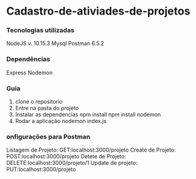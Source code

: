 # Cadastro-de-ativiades-de-projetos


### Tecnologias utilizadas

NodeJS v. 10.15.3
Mysql
Postman 6.5.2

### Dependências

Express
Nodemon

### Guia
1. clone o repositorio
2. Entre na pasta do projeto
3. Instalar as dependencias
  npm install
  npm install nodemon
4. Rodar a aplicação
  nodemon index.js
 
 ### onfigurações para Postman
 
 Listagem de Projeto:  GET:localhost:3000/projeto
 Create de Projeto:   POST:localhost:3000/projeto
 Detete de Projeto: DELETE:localhost:3000/projeto/1
 Update de projeto: PUT:localhost:3000/projeto
 
 
 
